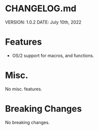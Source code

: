 # CHANGELOG.md

VERSION: 1.0.2
DATE: July 10th, 2022

# Features
- OS/2 support for macros, and functions.

# Misc.
No misc. features.

# Breaking Changes
No breaking changes.
